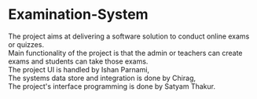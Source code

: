 # Examination-System
The project aims at delivering a software solution to conduct online exams or quizzes.<br />
Main functionality of the project is that the admin or teachers can create exams and students can take those exams. <br />
The project UI is handled by Ishan Parnami, <br />
The systems data store and integration is done by Chirag,<br />
The project's interface programming is done by Satyam Thakur. 
